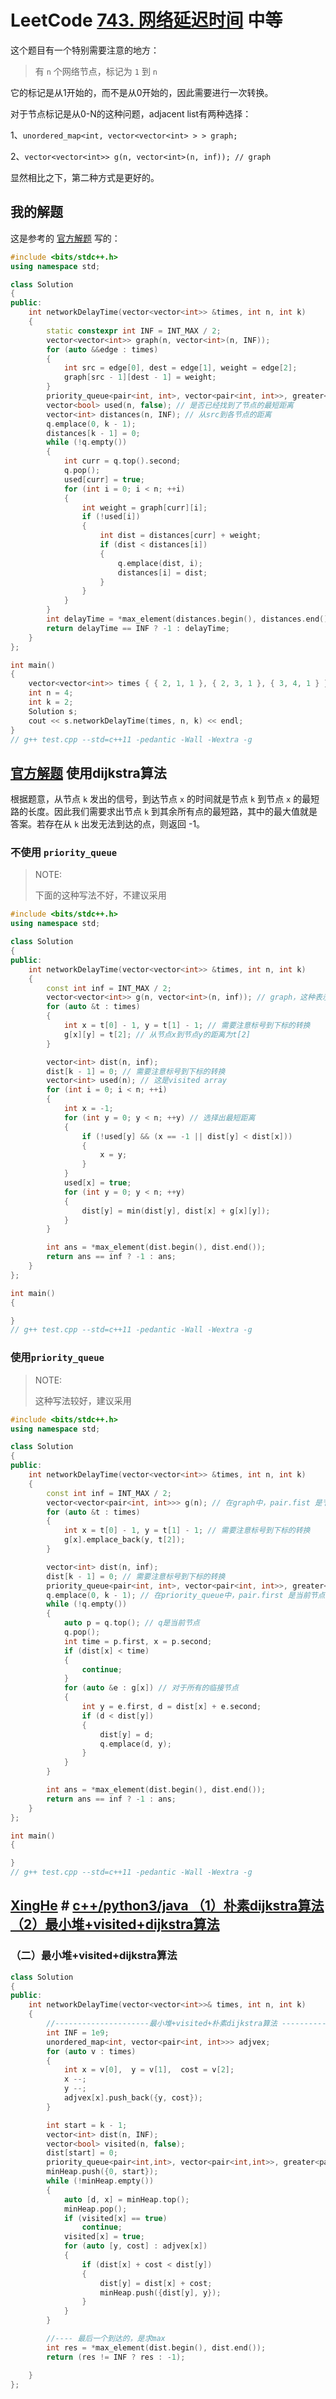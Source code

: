 # LeetCode [743. 网络延迟时间](https://leetcode-cn.com/problems/network-delay-time/) 中等

这个题目有一个特别需要注意的地方：

> 有 `n` 个网络节点，标记为 `1` 到 `n`

它的标记是从1开始的，而不是从0开始的，因此需要进行一次转换。

对于节点标记是从0-N的这种问题，adjacent list有两种选择：

1、`unordered_map<int, vector<vector<int> > > graph;`

2、`vector<vector<int>> g(n, vector<int>(n, inf)); // graph`

显然相比之下，第二种方式是更好的。

## 我的解题

这是参考的 [官方解题](https://leetcode-cn.com/problems/network-delay-time/solution/wang-luo-yan-chi-shi-jian-by-leetcode-so-6phc/) 写的：

```C++
#include <bits/stdc++.h>
using namespace std;

class Solution
{
public:
	int networkDelayTime(vector<vector<int>> &times, int n, int k)
	{
		static constexpr int INF = INT_MAX / 2;
		vector<vector<int>> graph(n, vector<int>(n, INF));
		for (auto &&edge : times)
		{
			int src = edge[0], dest = edge[1], weight = edge[2];
			graph[src - 1][dest - 1] = weight;
		}
		priority_queue<pair<int, int>, vector<pair<int, int>>, greater<pair<int, int>>> q; // 最大堆
		vector<bool> used(n, false); // 是否已经找到了节点的最短距离
		vector<int> distances(n, INF); // 从src到各节点的距离
		q.emplace(0, k - 1);
		distances[k - 1] = 0;
		while (!q.empty())
		{
			int curr = q.top().second;
			q.pop();
			used[curr] = true;
			for (int i = 0; i < n; ++i)
			{
				int weight = graph[curr][i];
				if (!used[i])
				{
					int dist = distances[curr] + weight;
					if (dist < distances[i])
					{
						q.emplace(dist, i);
						distances[i] = dist;
					}
				}
			}
		}
		int delayTime = *max_element(distances.begin(), distances.end());
		return delayTime == INF ? -1 : delayTime;
	}
};

int main()
{
	vector<vector<int>> times { { 2, 1, 1 }, { 2, 3, 1 }, { 3, 4, 1 } };
	int n = 4;
	int k = 2;
	Solution s;
	cout << s.networkDelayTime(times, n, k) << endl;
}
// g++ test.cpp --std=c++11 -pedantic -Wall -Wextra -g


```



## [官方解题](https://leetcode-cn.com/problems/network-delay-time/solution/wang-luo-yan-chi-shi-jian-by-leetcode-so-6phc/) 使用dijkstra算法

根据题意，从节点 `k` 发出的信号，到达节点 `x` 的时间就是节点 `k` 到节点 `x` 的最短路的长度。因此我们需要求出节点 `k` 到其余所有点的最短路，其中的最大值就是答案。若存在从 `k` 出发无法到达的点，则返回 -1。

### 不使用 `priority_queue`

> NOTE: 
>
> 下面的这种写法不好，不建议采用



```C++
#include <bits/stdc++.h>
using namespace std;

class Solution
{
public:
	int networkDelayTime(vector<vector<int>> &times, int n, int k)
	{
		const int inf = INT_MAX / 2;
		vector<vector<int>> g(n, vector<int>(n, inf)); // graph，这种表示方式记录的是从source到所有的n个节点的距离，它可以通过inf开判定两个节点之间是否可达
		for (auto &t : times)
		{
			int x = t[0] - 1, y = t[1] - 1; // 需要注意标号到下标的转换
			g[x][y] = t[2]; // 从节点x到节点y的距离为t[2]
		}

		vector<int> dist(n, inf);
		dist[k - 1] = 0; // 需要注意标号到下标的转换
		vector<int> used(n); // 这是visited array
		for (int i = 0; i < n; ++i)
		{
			int x = -1;
			for (int y = 0; y < n; ++y) // 选择出最短距离
			{
				if (!used[y] && (x == -1 || dist[y] < dist[x]))
				{
					x = y;
				}
			}
			used[x] = true;
			for (int y = 0; y < n; ++y)
			{
				dist[y] = min(dist[y], dist[x] + g[x][y]);
			}
		}

		int ans = *max_element(dist.begin(), dist.end());
		return ans == inf ? -1 : ans;
	}
};

int main()
{

}
// g++ test.cpp --std=c++11 -pedantic -Wall -Wextra -g

```



### 使用`priority_queue`

> NOTE:
>
> 这种写法较好，建议采用

```c++
#include <bits/stdc++.h>
using namespace std;

class Solution
{
public:
	int networkDelayTime(vector<vector<int>> &times, int n, int k)
	{
		const int inf = INT_MAX / 2;
		vector<vector<pair<int, int>>> g(n); // 在graph中，pair.fist 是节点index， pair.second是当前节点的parent到它的weight
		for (auto &t : times)
		{
			int x = t[0] - 1, y = t[1] - 1; // 需要注意标号到下标的转换
			g[x].emplace_back(y, t[2]);
		}

		vector<int> dist(n, inf);
		dist[k - 1] = 0; // 需要注意标号到下标的转换
		priority_queue<pair<int, int>, vector<pair<int, int>>, greater<>> q; // 这是min heap
		q.emplace(0, k - 1); // 在priority_queue中，pair.first 是当前节点的parent到它的weight，pair.second 是节点index
		while (!q.empty())
		{
			auto p = q.top(); // q是当前节点
			q.pop();
			int time = p.first, x = p.second;
			if (dist[x] < time)
			{
				continue;
			}
			for (auto &e : g[x]) // 对于所有的临接节点
			{
				int y = e.first, d = dist[x] + e.second;
				if (d < dist[y])
				{
					dist[y] = d;
					q.emplace(d, y);
				}
			}
		}

		int ans = *max_element(dist.begin(), dist.end());
		return ans == inf ? -1 : ans;
	}
};

int main()
{

}
// g++ test.cpp --std=c++11 -pedantic -Wall -Wextra -g


```

## [XingHe](https://leetcode-cn.com/u/QRhqcDD90G/) # [c++/python3/java （1）朴素dijkstra算法 （2）最小堆+visited+dijkstra算法](https://leetcode-cn.com/problems/network-delay-time/solution/cpython3java-1po-su-dijkstrasuan-fa-2zui-ks36/)

### （二）最小堆+visited+dijkstra算法

```c++
class Solution 
{
public:
    int networkDelayTime(vector<vector<int>>& times, int n, int k) 
    {
        //---------------------最小堆+visited+朴素dijkstra算法 -----------------------//
        int INF = 1e9;
        unordered_map<int, vector<pair<int, int>>> adjvex;
        for (auto v : times)
        {
            int x = v[0],  y = v[1],  cost = v[2];
            x --;
            y --;
            adjvex[x].push_back({y, cost});
        }

        int start = k - 1;
        vector<int> dist(n, INF);
        vector<bool> visited(n, false);
        dist[start] = 0;
        priority_queue<pair<int,int>, vector<pair<int,int>>, greater<pair<int,int>> > minHeap;
        minHeap.push({0, start});
        while (!minHeap.empty())
        {
            auto [d, x] = minHeap.top();
            minHeap.pop();
            if (visited[x] == true)
                continue;
            visited[x] = true;
            for (auto [y, cost] : adjvex[x])
            {
                if (dist[x] + cost < dist[y])
                {
                    dist[y] = dist[x] + cost;
                    minHeap.push({dist[y], y});
                }
            }
        }

        //---- 最后一个到达的，是求max
        int res = *max_element(dist.begin(), dist.end());  
        return (res != INF ? res : -1);

    }   
};

```

